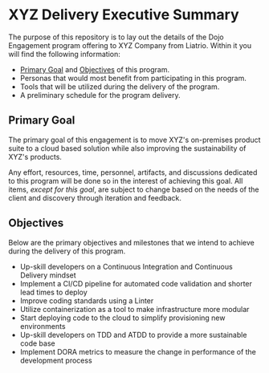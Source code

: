 # XYZ Delivery Executive Summary

The purpose of this repository is to lay out the details of the Dojo Engagement program offering to XYZ Company from Liatrio. Within it you will find the following information:

- [Primary Goal](#primary-goal-of-this-engagement) and [Objectives](#objectives) of this program.
- Personas that would most benefit from participating in this program.
- Tools that will be utilized during the delivery of the program.
- A preliminary schedule for the program delivery.

## Primary Goal

The primary goal of this engagement is to move XYZ's on-premises product suite to a cloud based solution while also improving the sustainability of XYZ's products.

Any effort, resources, time, personnel, artifacts, and discussions dedicated to this program will be done so in the interest of achieving this goal. All items, *except for this goal*, are subject to change based on the needs of the client and discovery through iteration and feedback.

## Objectives

Below are the primary objectives and milestones that we intend to achieve during the delivery of this program.

- Up-skill developers on a Continuous Integration and Continuous Delivery mindset
- Implement a CI/CD pipeline for automated code validation and shorter lead times to deploy
- Improve coding standards using a Linter
- Utilize containerization as a tool to make infrastructure more modular
- Start deploying code to the cloud to simplify provisioning new environments
- Up-skill developers on TDD and ATDD to provide a more sustainable code base
- Implement DORA metrics to measure the change in performance of the development process

